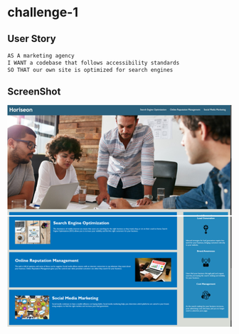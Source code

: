 # challenge-1

## User Story

```
AS A marketing agency
I WANT a codebase that follows accessibility standards
SO THAT our own site is optimized for search engines
```
## ScreenShot

![alt text](Assets/Screenshots/image-01.jpg)
![alt text](Assets/Screenshots/image.png)

##